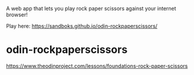 A web app that lets you play rock paper scissors against your internet browser!

Play here:
https://sandboks.github.io/odin-rockpaperscissors/

# odin-rockpaperscissors
https://www.theodinproject.com/lessons/foundations-rock-paper-scissors
